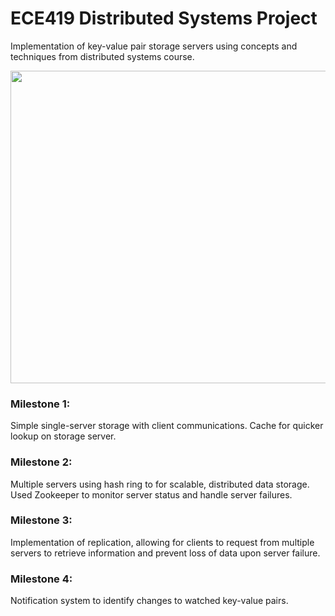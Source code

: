 # ECE419 Distributed Systems Project
Implementation of key-value pair storage servers using concepts and techniques from distributed systems course.

<p align="center">
  <img src="https://i.imgur.com/ZMSKtqJ.png" width="600px" height="500px">
</p>

### Milestone 1: 
Simple single-server storage with client communications. Cache for quicker lookup on storage server.

### Milestone 2: 
Multiple servers using hash ring to for scalable, distributed data storage. Used Zookeeper to monitor server status and handle server failures. 

### Milestone 3: 
Implementation of replication, allowing for clients to request from multiple servers to retrieve information and prevent loss of data upon server failure.

### Milestone 4: 
Notification system to identify changes to watched key-value pairs.
